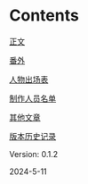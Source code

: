 # Contents
[正文](Main-Content.md "来看正文！")

[番外](Fanwai.md "还没看够？")

[人物出场表](人物出场表.md)

[制作人员名单](Credits.md "这些破文章都是谁写的啊？")

[其他文章](其他文章.md)

[版本历史记录](versions.md)

Version: 0.1.2

2024-5-11

